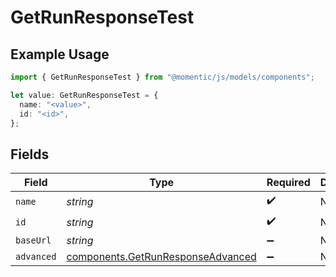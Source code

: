 # GetRunResponseTest

## Example Usage

```typescript
import { GetRunResponseTest } from "@momentic/js/models/components";

let value: GetRunResponseTest = {
  name: "<value>",
  id: "<id>",
};
```

## Fields

| Field                                                                                  | Type                                                                                   | Required                                                                               | Description                                                                            |
| -------------------------------------------------------------------------------------- | -------------------------------------------------------------------------------------- | -------------------------------------------------------------------------------------- | -------------------------------------------------------------------------------------- |
| `name`                                                                                 | *string*                                                                               | :heavy_check_mark:                                                                     | N/A                                                                                    |
| `id`                                                                                   | *string*                                                                               | :heavy_check_mark:                                                                     | N/A                                                                                    |
| `baseUrl`                                                                              | *string*                                                                               | :heavy_minus_sign:                                                                     | N/A                                                                                    |
| `advanced`                                                                             | [components.GetRunResponseAdvanced](../../models/components/getrunresponseadvanced.md) | :heavy_minus_sign:                                                                     | N/A                                                                                    |